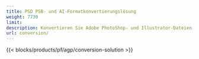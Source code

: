```yaml
---
title: PSD PSB- und AI-Formatkonvertierungslösung
weight: 7730
limit: 
description: Konvertieren Sie Adobe PhotoShop- und Illustrator-Dateien, Bilder und andere Formate
url: conversion/
---
```


{{< blocks/products/pf/agp/conversion-solution >}} 
